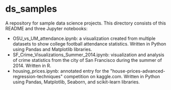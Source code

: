 # ds_samples
A repository for sample data science projects.  This directory consists of 
this README and three Jupyter notebooks:
  - OSU_vs_UM_attendance.ipynb:  a visualization created from multiple datasets 
	  to show college football attendance statistics.  Written in Python using 
		Pandas and Matplotlib libraries.
  - SF_Crime_Visualizations_Summer_2014.ipynb:  visualization and analysis of 
	  crime statistics from the city of San Francisco during the summer of 2014.  Written in R.
  - housing_prices.ipynb:  annotated entry for the 
	  "house-prices-advanced-regression-techniques" competition on kaggle.com.
    Written in Python using Pandas, Matplotlib, Seaborn, and scikit-learn libraries.
